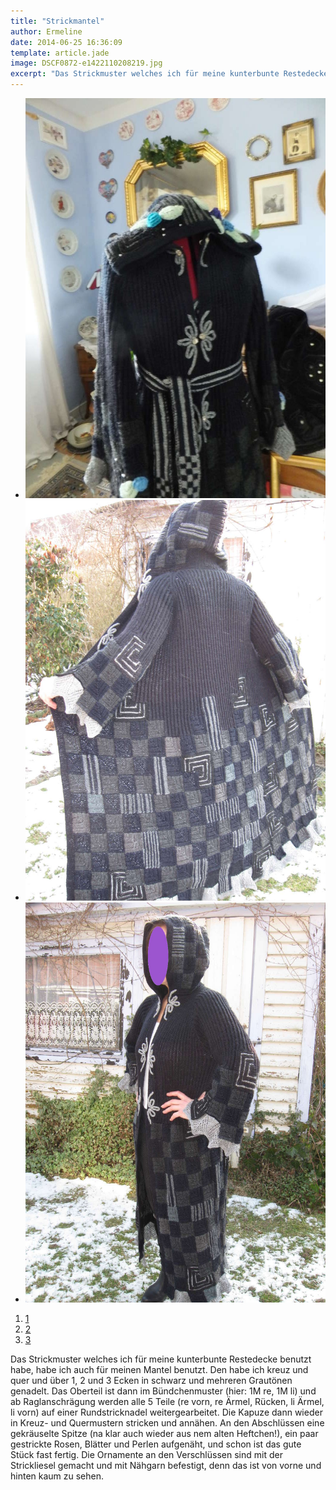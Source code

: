 ```yaml
---
title: "Strickmantel"
author: Ermeline
date: 2014-06-25 16:36:09
template: article.jade
image: DSCF0872-e1422110208219.jpg
excerpt: "Das Strickmuster welches ich für meine kunterbunte Restedecke benutzt habe, habe ich auch für meinen Mantel benutzt."
---
```


-   ![DSCF0872](DSCF0872-e1422110208219.jpg)
-   ![IMG\_1992](IMG_1992.jpg)
-   ![IMG\_1991](IMG_1991.jpg)

1.  [1](#)
2.  [2](#)
3.  [3](#)

Das Strickmuster welches ich für meine kunterbunte Restedecke benutzt
habe, habe ich auch für meinen Mantel benutzt. Den habe ich kreuz und
quer und über 1, 2 und 3 Ecken in schwarz und mehreren Grautönen
genadelt. Das Oberteil ist dann im Bündchenmuster (hier: 1M re, 1M li)
und ab Raglanschrägung werden alle 5 Teile (re vorn, re Ärmel, Rücken,
li Ärmel, li vorn) auf einer Rundstricknadel weitergearbeitet. Die
Kapuze dann wieder in Kreuz- und Quermustern stricken und annähen. An
den Abschlüssen eine gekräuselte Spitze (na klar auch wieder aus nem
alten Heftchen!), ein paar gestrickte Rosen, Blätter und Perlen
aufgenäht, und schon ist das gute Stück fast fertig. Die Ornamente an
den Verschlüssen sind mit der Strickliesel gemacht und mit Nähgarn
befestigt, denn das ist von vorne und hinten kaum zu sehen.
